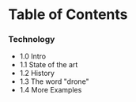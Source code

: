 Table of Contents
=================

### Technology

* 1.0 Intro
* 1.1 State of the art
* 1.2 History
* 1.3 The word "drone"
* 1.4 More Examples
